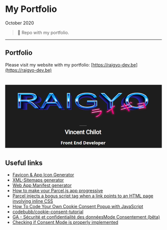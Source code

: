 # My Portfolio

October 2020

> 🔨  Repo with my portfolio.

* * *

## Portfolio

Please visit my website with my portfolio: [https://raigyo-dev.be](https://raigyo-dev.be)

<h1 align="center">
    <img src="_readme-img/portfolio.png">
</h1>

## Useful links

- [Favicon & App Icon Generator](https://www.favicon-generator.org/)
- [XML-Sitemaps generator](https://www.xml-sitemaps.com/)
- [Web App Manifest generator](https://www.dunplab.it/web-app-manifest-generator)
- [How to make your Parcel.js app progressive](https://www.bha.ee/how-to-make-your-parcel-js-app-progressive/)
- [Parcel injects a bogus script tag when a link points to an HTML page involving inline CSS](https://github.com/parcel-bundler/parcel/issues/3008)
- [How To Code Your Own Cookie Consent Popup with JavaScript](https://www.youtube.com/watch?v=-HgdzYCi2nI)
- [codebubb/cookie-consent-tutorial](https://github.com/codebubb/cookie-consent-tutorial/blob/complete/src/index.html)
- [GA - Sécurité et confidentialité des donnéesMode Consentement (bêta)](https://support.google.com/analytics/answer/9976101?hl=fr)
- [Checking if Consent Mode is properly implemented](https://support.cookiebot.com/hc/en-us/articles/360018413380-Checking-if-Consent-Mode-is-properly-implemented)